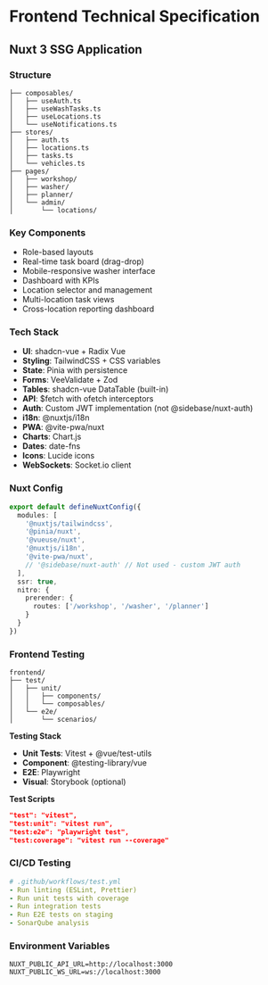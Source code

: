 # Frontend Technical Specification

## Nuxt 3 SSG Application

### Structure
```
├── composables/
│   ├── useAuth.ts
│   ├── useWashTasks.ts
│   ├── useLocations.ts
│   └── useNotifications.ts
├── stores/
│   ├── auth.ts
│   ├── locations.ts
│   ├── tasks.ts
│   └── vehicles.ts
├── pages/
│   ├── workshop/
│   ├── washer/
│   ├── planner/
│   └── admin/
│       └── locations/
```

### Key Components
- Role-based layouts
- Real-time task board (drag-drop)
- Mobile-responsive washer interface
- Dashboard with KPIs
- Location selector and management
- Multi-location task views
- Cross-location reporting dashboard

### Tech Stack
- **UI**: shadcn-vue + Radix Vue
- **Styling**: TailwindCSS + CSS variables
- **State**: Pinia with persistence
- **Forms**: VeeValidate + Zod
- **Tables**: shadcn-vue DataTable (built-in)
- **API**: $fetch with ofetch interceptors
- **Auth**: Custom JWT implementation (not @sidebase/nuxt-auth)
- **i18n**: @nuxtjs/i18n
- **PWA**: @vite-pwa/nuxt
- **Charts**: Chart.js
- **Dates**: date-fns
- **Icons**: Lucide icons
- **WebSockets**: Socket.io client

### Nuxt Config
```typescript
export default defineNuxtConfig({
  modules: [
    '@nuxtjs/tailwindcss',
    '@pinia/nuxt',
    '@vueuse/nuxt',
    '@nuxtjs/i18n',
    '@vite-pwa/nuxt',
    // '@sidebase/nuxt-auth' // Not used - custom JWT auth
  ],
  ssr: true,
  nitro: {
    prerender: {
      routes: ['/workshop', '/washer', '/planner']
    }
  }
})
```

### Frontend Testing
```
frontend/
├── test/
│   ├── unit/
│   │   ├── components/
│   │   └── composables/
│   └── e2e/
│       └── scenarios/
```

**Testing Stack**
- **Unit Tests**: Vitest + @vue/test-utils
- **Component**: @testing-library/vue
- **E2E**: Playwright
- **Visual**: Storybook (optional)

**Test Scripts**
```json
"test": "vitest",
"test:unit": "vitest run",
"test:e2e": "playwright test",
"test:coverage": "vitest run --coverage"
```

### CI/CD Testing
```yaml
# .github/workflows/test.yml
- Run linting (ESLint, Prettier)
- Run unit tests with coverage
- Run integration tests
- Run E2E tests on staging
- SonarQube analysis
```

### Environment Variables
```env
NUXT_PUBLIC_API_URL=http://localhost:3000
NUXT_PUBLIC_WS_URL=ws://localhost:3000
```